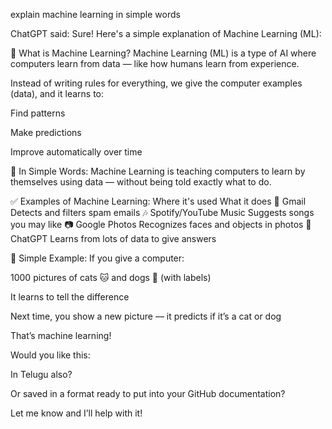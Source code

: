 explain machine learning in simple words


ChatGPT said:
Sure! Here's a simple explanation of Machine Learning (ML):

🤖 What is Machine Learning?
Machine Learning (ML) is a type of AI where computers learn from data — like how humans learn from experience.

Instead of writing rules for everything, we give the computer examples (data), and it learns to:

Find patterns

Make predictions

Improve automatically over time

🧠 In Simple Words:
Machine Learning is teaching computers to learn by themselves using data — without being told exactly what to do.

✅ Examples of Machine Learning:
Where it's used	What it does
📧 Gmail	Detects and filters spam emails
🎶 Spotify/YouTube Music	Suggests songs you may like
📷 Google Photos	Recognizes faces and objects in photos
💬 ChatGPT	Learns from lots of data to give answers

🧾 Simple Example:
If you give a computer:

1000 pictures of cats 🐱 and dogs 🐶 (with labels)

It learns to tell the difference

Next time, you show a new picture — it predicts if it’s a cat or dog

That’s machine learning!

Would you like this:

In Telugu also?

Or saved in a format ready to put into your GitHub documentation?

Let me know and I’ll help with it!







